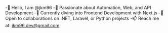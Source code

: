 -👋 Hello, I am @jkm96
-👀 Passionate about Automation, Web, and API Development
-🌱 Currently diving into Frontend Development with Next.js
-💞️ Open to collaborations on .NET, Laravel, or Python projects
-📫 Reach me at: jkm96.dev@gmail.com

<!---
jkm96/jkm96 is a ✨ special ✨ repository because its `README.md` (this file) appears on your GitHub profile.
You can click the Preview link to take a look at your changes.
--->
